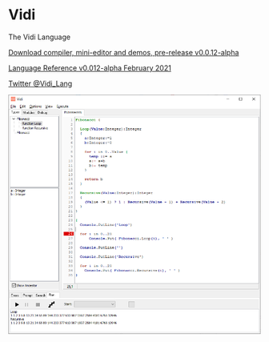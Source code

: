 # Vidi
The Vidi Language

[Download compiler, mini-editor and demos, pre-release v0.0.12-alpha](https://github.com/davidberneda/Vidi/releases/tag/v.0.0.12-alpha)

[Language Reference v0.012-alpha February 2021](documentation/Vidi_Language_Reference.md)

[Twitter @Vidi_Lang](https://twitter.com/Vidi_Lang)

![Vidi IDE](documentation/images/fibonacci.png "Vidi IDE Example")

